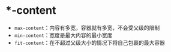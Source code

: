 # *-content

- `max-content`：内容有多宽，容器就有多宽，不会受父级的限制
- `min-content`：宽度是最大内容的最小宽度
- `fit-content`：在不超过父级大小的情况下将自己包裹的最大容器

